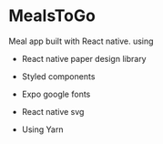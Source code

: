 # MealsToGo

Meal app built with React native.
using

- React native paper design library
- Styled components
- Expo google fonts
- React native svg

- Using Yarn
